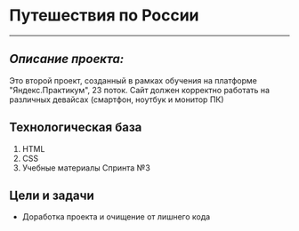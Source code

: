 # Путешествия по России
------
## *Описание проекта:*
Это второй проект, созданный в рамках обучения на платформе "Яндекс.Практикум", 23 поток. Сайт должен корректно работать на различных девайсах (смартфон, ноутбук и монитор ПК)
## Технологическая база
 1. HTML
 2. CSS
 3. Учебные материалы Спринта №3
## Цели и задачи
* Доработка проекта и очищение от лишнего кода
